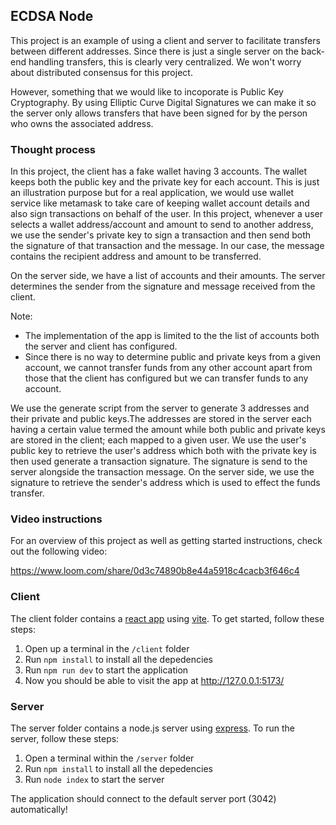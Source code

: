 ## ECDSA Node

This project is an example of using a client and server to facilitate transfers between different addresses. Since there is just a single server on the back-end handling transfers, this is clearly very centralized. We won't worry about distributed consensus for this project.

However, something that we would like to incoporate is Public Key Cryptography. By using Elliptic Curve Digital Signatures we can make it so the server only allows transfers that have been signed for by the person who owns the associated address.

### Thought process

In this project, the client has a fake wallet having 3 accounts. The wallet keeps both the public key and the private key for each account. This is just an illustration purpose but for a real application, we would use wallet service like metamask to take care of keeping wallet account details and also sign transactions on behalf of the user. In this project, whenever a user selects a wallet address/account and amount to send to another address, we use the sender's private key to sign a transaction and then send both the signature of that transaction and the message. In our case, the message contains the recipient address and amount to be transferred.

On the server side, we have a list of accounts and their amounts. The server determines the sender from the signature and message received from the client.

Note:

- The implementation of the app is limited to the the list of accounts both the server and client has configured.
- Since there is no way to determine public and private keys from a given account, we cannot transfer funds from any other account apart from those that the client has configured but we can transfer funds to any account.

We use the generate script from the server to generate 3 addresses and their private and public keys.The addresses are stored in the server each having a certain value termed the amount while both public and private keys are stored in the client; each mapped to a given user. We use the user's public key to retrieve the user's address which both with the private key is then used generate a transaction signature. The signature is send to the server alongside the transaction message.
On the server side, we use the signature to retrieve the sender's address which is used to effect the funds transfer.

### Video instructions

For an overview of this project as well as getting started instructions, check out the following video:

https://www.loom.com/share/0d3c74890b8e44a5918c4cacb3f646c4

### Client

The client folder contains a [react app](https://reactjs.org/) using [vite](https://vitejs.dev/). To get started, follow these steps:

1. Open up a terminal in the `/client` folder
2. Run `npm install` to install all the depedencies
3. Run `npm run dev` to start the application
4. Now you should be able to visit the app at http://127.0.0.1:5173/

### Server

The server folder contains a node.js server using [express](https://expressjs.com/). To run the server, follow these steps:

1. Open a terminal within the `/server` folder
2. Run `npm install` to install all the depedencies
3. Run `node index` to start the server

The application should connect to the default server port (3042) automatically!
